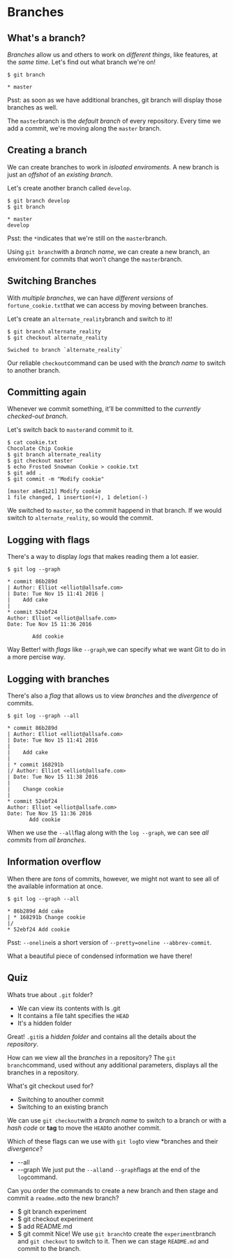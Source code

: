 # Branches
## What's a branch?
*Branches* allow us and others to work on *different things*, like features, at the *same time*. Let's find out what branch we're on!

```
$ git branch
```
```
* master
```

Psst: as soon as we have additional branches, git branch will display those branches as well.

The `master`branch is the *default branch* of every repository. Every time we add a commit, we're moving along the `master` branch.

## Creating a branch

We can create branches to work in *isloated enviroments.* A new branch is just an *offshot* of an *existing branch*.

Let's create another branch called `develop`.

```
$ git branch develop
$ git branch
```
```
* master
develop
```
Psst: the `*`indicates that we're still on the `master`branch.

Using `git branch`with a *branch name*, we can create a new branch, an enviroment for commits that won't change the `master`branch.

## Switching Branches

With *multiple branches*, we can have *different versions* of `fortune_cookie.txt`that we can access by moving between branches.

Let's create an `alternate_reality`branch and switch to it!

```
$ git branch alternate_reality
$ git checkout alternate_reality
```
```
Swiched to branch `alternate_reality`
```
Our reliable `checkout`command can be used with the *branch name* to switch to another branch.

## Committing again

Whenever we commit something, it'll be committed to the *currently checked-out branch*.

Let's switch back to `master`and commit to it.

```
$ cat cookie.txt
Chocolate Chip Cookie
$ git branch alternate_reality
$ git checkout master
$ echo Frosted Snowman Cookie > cookie.txt
$ git add .
$ git commit -m "Modify cookie"
```
```
[master a8ed121] Modify cookie 
1 file changed, 1 insertion(+), 1 deletion(-)
```

We switched to `master`, so the commit happend in that branch. If we would switch to `alternate_reality`, so would the commit.

## Logging with flags

There's a way to display *logs* that makes reading them a lot easier.

```
$ git log --graph
```
```
* commit 86b289d 
| Author: Elliot <elliot@allsafe.com> 
| Date: Tue Nov 15 11:41 2016 |  
|    Add cake 
| 
* commit 52ebf24   
Author: Elliot <elliot@allsafe.com>     
Date: Tue Nov 15 11:36 2016

        Add cookie
```

Way Better! with *flags* like `--graph`,we can specify what we want Git to do in a more percise way.

## Logging with branches

There's also a *flag* that allows us to view *branches* and the *divergence* of commits.
```
$ git log --graph --all
```
```
* commit 86b289d 
| Author: Elliot <elliot@allsafe.com> 
| Date: Tue Nov 15 11:41 2016 
|  
|    Add cake 
| 
| * commit 168291b 
|/ Author: Elliot <elliot@allsafe.com> 
| Date: Tue Nov 15 11:38 2016 
| 
|    Change cookie 
| 
* commit 52ebf24   
Author: Elliot <elliot@allsafe.com>   
Date: Tue Nov 15 11:36 2016
       Add cookie
```
When we use the `--all`flag along with the `log --graph`, we can see *all commits* from *all branches*.

## Information overflow

When there are *tons* of commits, however, we might not want to see all of the available information at once.
```
$ git log --graph --all
```
```
* 86b289d Add cake 
| * 168291b Change cookie 
|/ 
* 52ebf24 Add cookie
```
Psst: `--oneline`is a short version of `--pretty=oneline --abbrev-commit`.

What a beautiful piece of condensed information we have there!

## Quiz

Whats true about `.git` folder?
- We can view its contents with ls .git
- It contains a file taht specifies the `HEAD`
- It's a hidden folder

Great! `.git`is a *hidden folder* and contains all the details about the *repository*.

How can we view all the *branches* in a repository?
The `git branch`command, used without any additional parameters, displays all the branches in a repository.


What's git checkout used for?
- Switching to anouther commit
- Switching to an existing branch

We can use `git checkout`with a *branch name* to switch to a branch or with a *hash code* or **tag** to move the `HEAD`to another commit.


Which of these flags can we use with `git log`to view *branches and their *divergence*?
- --all
- --graph
We just put the `--all`and `--graph`flags at the end of the `log`command.


Can you order the commands to create a new branch and then stage and commit a `readme.md`to the new branch?
- $ git branch experiment
- $ git checkout experiment
- $ add README.md
- $ git commit
Nice! We use `git branch`to create the `experiment`branch and `git checkout` to switch to it. Then we can stage `README.md` and commit to the branch.


